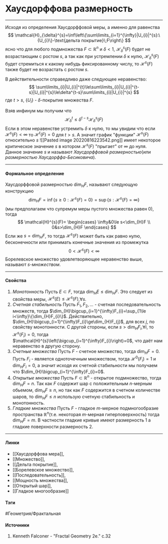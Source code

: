 # Хаусдорффова размерность
***
Исходя из определения Хаусдорффовой меры, а именно для равенства
$$
\mathcal{H}_{\delta}^{s}=\inf\left\{\sum\limits_{i=1}^{\infty}|U_{i}|^{s}:\{U_{i}\}-\text{дельта покрытие}\;F\right\}
$$
ясно что для любого подмножества $F\subset\mathbb{R}^{n}$ и $\delta<1$, $\mathcal{H}_{\delta}^{s}(F)$ будет не возрастающим с ростом $s$, а так как при устремлении $\delta$ к нулю, $\mathcal{H}_{\delta}^{s}(F)$ будет стремиться к какому нибудь фиксированному числу, то $\mathcal{H}^{s}(F)$ также будет не возрастать с ростом $s$. 

В действительности справедливо даже следующее неравенство:
$$
\sum\limits_{i}|U_{i}|^{t}\le\sum\limits_{i}|U_{i}|^{t-s}|U_{i}|^{s}\le\delta^{t-s}\sum\limits_{i}|U_{i}|^{s}
$$
где $t>s$, $\{U_{i}\}$ - $\delta$-покрытие множества $F$.

Взяв инфинум мы получим что
$$
\mathcal{H}_{\delta}^{t}\le\delta^{t-s}\mathcal{H}_{\delta}^{s}(F)
$$
Если в этом неравенстве устремить $\delta$ к нулю, то мы увидим что если $\mathcal{H}^{s}(F)<\infty$ то $\mathcal{H}^{t}(F)=0$ для $t>s$. А значит график "функции" $\mathcal{H}^{s}(F)$ относительно $s$
![[Pasted image 20220816223542.png]]
имеет некоторое критическое значение $s$ в котором $\mathcal{H}^{s}(F)$ "прыгает" от $\infty$ до нуля. Данное значение $s$ и называют *Хаусдорффовой размерностью*(или *размерностью Хаусдорффа-Бесиковича*).
***
#### Формальное определение
Хаусдорффовой размерностью $\dim_{H}F$, называют следующую конструкцию
$$
\dim_{H}F=\inf\{s\ge0:\mathcal{H}^{s}(F)=0\}=\sup\{s:\mathcal{H}^{s}(F)=\infty\}
$$
(мы предполагаем что супремум меры пустого множества равен $0$), тогда
$$
\mathcal{H}^{s}(F)=
\begin{cases}
\infty&0\le s<\dim_{H}F \\
0&s>\dim_{H}F
\end{cases}
$$
Если же $s=\dim_{H}F$, то тогда $\mathcal{H}^{s}(F)$ может быть как равно нулю, бесконечности или принимать конечные значения из промежутка
$$
0<\mathcal{H}^{s}(F)<\infty
$$
Борелевское множество удовлетворяющее неравенство выше, называют $s$*-множеством*.
***
#### Свойства
1. *Монотонность*
   Пусть $E\subset F$, тогда $\dim_{H}E\le\dim_{H}F$. Это следует из свойства меры, $\mathcal{H}^{s}(E)\le\mathcal{H}^{s}(F)$,$\forall s$.
2. *Счетная стабильность*
   Пусть $F_{1},F_{2},\dots$ - счетная последовательность множеств, тогда $\dim_{H}\bigcup_{i=1}^{\infty}F_{i}=\sup_{1\le i<\infty}\{\dim_{H}F_{i}\}$. Действительно, $\dim_{H}\bigcup_{i=1}^{\infty}F_{i}\ge\dim_{H}F_{j}$, для всех $j$, по свойству монотонности. С другой стороны, если $s>\dim_{H}F_{i}$,$\forall i$, то $\mathcal{H}^{s}(F_{i})=0$, тогда $\mathcal{H}^{s}\left(\bigcup_{i=1}^{\infty}F_{i}\right)=0$, что даёт нам неравенство в другую сторону.
3. *Счетные множества*
   Пусть $F$ - счетное множество, тогда $\dim_{H}F=0$. Пусть $F_{i}$ - является одноточечным множеством, тогда $\mathcal{H}^{0}(F_{i})=1$ и $\dim_{H}F_{i}=0$, а значит исходя их счетной стабильности мы получаем что $\dim_{H}\bigcup_{i=1}^{\infty}F_{i}=0$.
4. *Открытые множества*
   Пусть $F\subset\mathbb{R}^{n}$ - открытое подмножество, тогда $\dim_{H}F=n$. Так как $F$ содержит шар с положительным $n$-мерным обьемом, $\dim_{H}F\ge n$, но так как $F$ содержится в счетном количестве шаров, то $\dim_{H}F\le n$ использую счетную стабильность и монотонность.
5. *Гладкие множества*
   Пусть $F$ - гладкое $m$-мерное подмногообразие пространства $\mathbb{R}^{n}$(т.е. некоторая $m$-мерная гиперповерхность) тогда $\dim_{H}F=m$. В частности гладкие кривые имеют размерность $1$ а гладкие поверхности размерность $2$.

***
#### Линки
- [[Хаусдорффова мера]],
- [[Множество]],
- [[Дельта покрытие]],
- [[Борелевское множество]],
- [[Последовательность]],
- [[Мощность множества]],
- [[Открытый шар]],
- [[Гладкое многообразие]]
#### Тэги
 #Геометрия/Фрактальная 
#### Источники
1. Kenneth Falconer - "Fractal Geometry 2e." c.32